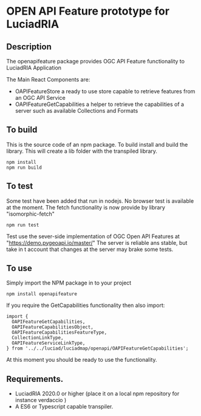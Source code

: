 # OPEN API Feature prototype for LuciadRIA 

## Description
The openapifeature package provides OGC API Feature functionality to LuciadRIA Application

The Main React Components are:

* OAPIFeatureStore  a ready to use store capable to retrieve features from an OGC API Service   
* OAPIFeatureGetCapabilities a helper to retrieve the capabilities of a server such as available Collections and Formats


## To build
This is the source code of an npm package. To build install and build the library. This will create a lib folder with the transpiled library.
```
npm install
npm run build
```

## To test
Some test have been added that run in nodejs. No browser test is available at the moment.
The fetch functionality is now provide by library "isomorphic-fetch"
```
npm run test
```
Test use the sever-side implementation of OGC Open API Features at "https://demo.pygeoapi.io/master/"
The server is reliable ans stable,  but take in t account that changes at the server may brake some tests.

## To use

Simply import the NPM package in to your project

```
npm install openapifeature
``` 

If you require the GetCapabilities functionality then also import: 
```
import {
  OAPIFeatureGetCapabilities,
  OAPIFeatureCapabilitiesObject,
  OAPIFeatureCapabilitiesFeatureType,
  CollectionLinkType,
  OAPIFeatureServiceLinkType,
} from '../../luciad/luciadmap/openapi/OAPIFeatureGetCapabilities';
```

At this moment you should be ready to use the functionality.

## Requirements.
* LuciadRIA 2020.0 or higher (place it on a local npm repository for instance verdaccio )
* A ES6 or Typescript capable transpiler. 
